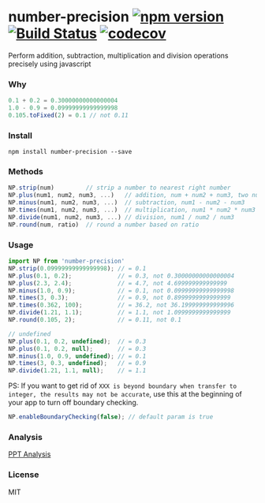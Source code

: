 # number-precision [![npm version](https://badge.fury.io/js/number-precision.svg)](http://badge.fury.io/js/number-precision) [![Build Status](https://travis-ci.org/nefe/number-precision.svg)](https://travis-ci.org/nefe/number-precision) [![codecov](https://codecov.io/gh/nefe/number-precision/branch/master/graph/badge.svg)](https://codecov.io/gh/nefe/number-precision)

Perform addition, subtraction, multiplication and division operations precisely using javascript

### Why

```js
0.1 + 0.2 = 0.30000000000000004
1.0 - 0.9 = 0.09999999999999998
0.105.toFixed(2) = 0.1 // not 0.11
```

### Install

```
npm install number-precision --save
```

### Methods

```js
NP.strip(num)         // strip a number to nearest right number
NP.plus(num1, num2, num3, ...)   // addition, num + num2 + num3, two numbers is required at least.
NP.minus(num1, num2, num3, ...)  // subtraction, num1 - num2 - num3
NP.times(num1, num2, num3, ...)  // multiplication, num1 * num2 * num3
NP.divide(num1, num2, num3, ...) // division, num1 / num2 / num3
NP.round(num, ratio)  // round a number based on ratio
```

### Usage

```js
import NP from 'number-precision'
NP.strip(0.09999999999999998); // = 0.1
NP.plus(0.1, 0.2);             // = 0.3, not 0.30000000000000004
NP.plus(2.3, 2.4);             // = 4.7, not 4.699999999999999
NP.minus(1.0, 0.9);            // = 0.1, not 0.09999999999999998
NP.times(3, 0.3);              // = 0.9, not 0.8999999999999999
NP.times(0.362, 100);          // = 36.2, not 36.199999999999996
NP.divide(1.21, 1.1);          // = 1.1, not 1.0999999999999999
NP.round(0.105, 2);            // = 0.11, not 0.1

// undefined
NP.plus(0.1, 0.2, undefined);  // = 0.3
NP.plus(0.1, 0.2, null);       // = 0.3
NP.minus(1.0, 0.9, undefined); // = 0.1
NP.times(3, 0.3, undefined);   // = 0.9
NP.divide(1.21, 1.1, null);    // = 1.1
```

PS: If you want to get rid of `XXX is beyond boundary when transfer to integer, the results may not be accurate`, use this at the beginning of your app to turn off boundary checking.
```js
NP.enableBoundaryChecking(false); // default param is true
```

### Analysis

[PPT Analysis](./PPT.md)

### License
MIT
